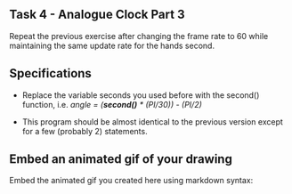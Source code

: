 ## Task 4 - Analogue Clock Part 3

Repeat the previous exercise after changing the frame rate to 60 while maintaining the same update rate for the hands second.

## Specifications

- Replace the variable seconds you used before with the second() function, i.e. 
    *angle = (**second()** * (PI/30)) - (PI/2)*

- This program should be almost identical to the previous version except for a few (probably 2) statements.

## Embed an animated gif of your drawing

Embed the animated gif you created here using markdown syntax: